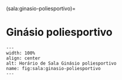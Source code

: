 (sala:ginasio-poliesportivo)=

# Ginásio poliesportivo

```{figure} ../_static/img/sala/ginasio-poliesportivo.png
---
width: 100%
align: center
alt: Horário de Sala Ginásio poliesportivo
name: fig:sala:ginasio-poliesportivo
---
```

